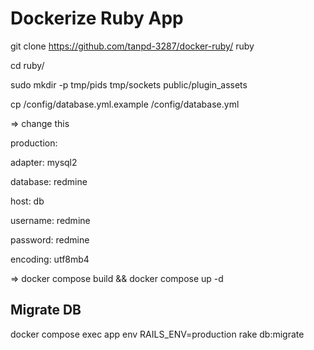 # Dockerize Ruby App

 git clone https://github.com/tanpd-3287/docker-ruby/ ruby
 
 cd ruby/
 
 sudo mkdir -p tmp/pids tmp/sockets public/plugin_assets
 
 cp /config/database.yml.example /config/database.yml
 
 => change this
 
 production:
 
  adapter: mysql2
  
  database: redmine
  
  host: db
  
  username: redmine
  
  password: redmine
  
  encoding: utf8mb4
  
  
  => docker compose build && docker compose up -d
  
   ## Migrate DB
  docker compose exec app env RAILS_ENV=production rake db:migrate


